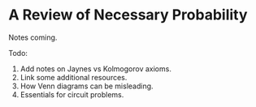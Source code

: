 # A Review of Necessary Probability

Notes coming.

Todo:

1. Add notes on Jaynes vs Kolmogorov axioms.
2. Link some additional resources.
3. How Venn diagrams can be misleading.
4. Essentials for circuit problems.